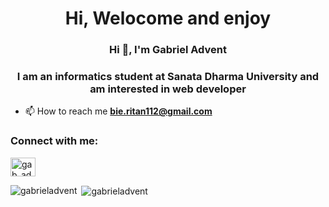 <h1 align="center">Hi, Welocome and enjoy</h1>
<h3 align="center">Hi 👋, I'm Gabriel Advent</h3>
<h3 align="center">I am an informatics student at Sanata Dharma University and am interested in web developer</h3>

- 📫 How to reach me **bie.ritan112@gmail.com**

<h3 align="left">Connect with me:</h3>
<p align="left">
<a href="https://instagram.com/gab_adv" target="blank"><img align="center" src="https://raw.githubusercontent.com/rahuldkjain/github-profile-readme-generator/master/src/images/icons/Social/instagram.svg" alt="gab_adv" height="30" width="40" /></a>
</p>

<p><img align="left" src="https://github-readme-stats.vercel.app/api/top-langs?username=gabrieladvent&show_icons=true&locale=en&layout=compact" alt="gabrieladvent" /></p>

<p>&nbsp;<img align="center" src="https://github-readme-stats.vercel.app/api?username=gabrieladvent&show_icons=true&locale=en" alt="gabrieladvent" /></p>

